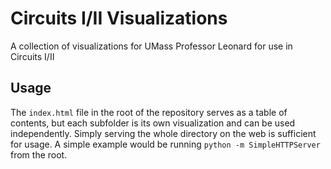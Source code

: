 # Circuits I/II Visualizations
A collection of visualizations for UMass Professor Leonard for use in Circuits I/II

## Usage
The `index.html` file in the root of the repository serves as a table of contents, but each subfolder is its own visualization and can be used independently. Simply serving the whole directory on the web is sufficient for usage. A simple example would be running `python -m SimpleHTTPServer` from the root.
